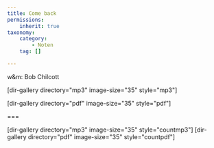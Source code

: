 ```yaml
---
title: Come back
permissions:
    inherit: true
taxonomy:
    category:
        - Noten
    tag: []

---
```


w&m: Bob Chilcott

[dir-gallery directory="mp3" image-size="35" style="mp3"]

[dir-gallery directory="pdf" image-size="35" style="pdf"]

===

[dir-gallery directory="mp3" image-size="35" style="countmp3"]
[dir-gallery directory="pdf" image-size="35" style="countpdf"]